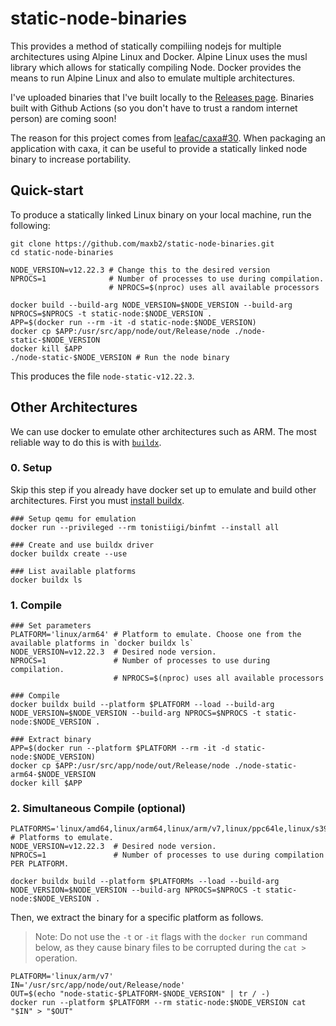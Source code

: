 # static-node-binaries

This provides a method of statically compiliing nodejs for multiple architectures using Alpine Linux and Docker.
Alpine Linux uses the musl library which allows for statically compiling Node.
Docker provides the means to run Alpine Linux and also to emulate multiple architectures.

I've uploaded binaries that I've built locally to the [Releases page](https://github.com/maxb2/static-node-binaries/releases).
Binaries built with Github Actions (so you don't have to trust a random internet person) are coming soon!

The reason for this project comes from [leafac/caxa#30](https://github.com/leafac/caxa/issues/30).
When packaging an application with caxa, it can be useful to provide a statically linked node binary to increase portability.

## Quick-start
To produce a statically linked Linux binary on your local machine, run the following:


```
git clone https://github.com/maxb2/static-node-binaries.git
cd static-node-binaries

NODE_VERSION=v12.22.3 # Change this to the desired version
NPROCS=1              # Number of processes to use during compilation. 
                      # NPROCS=$(nproc) uses all available processors

docker build --build-arg NODE_VERSION=$NODE_VERSION --build-arg NPROCS=$NPROCS -t static-node:$NODE_VERSION .
APP=$(docker run --rm -it -d static-node:$NODE_VERSION) 
docker cp $APP:/usr/src/app/node/out/Release/node ./node-static-$NODE_VERSION
docker kill $APP
./node-static-$NODE_VERSION # Run the node binary
```
This produces the file `node-static-v12.22.3`.

## Other Architectures

We can use docker to emulate other architectures such as ARM.
The most reliable way to do this is with [`buildx`](https://github.com/docker/buildx).

### 0. Setup
Skip this step if you already have docker set up to emulate and build other architectures.
First you must [install buildx](https://github.com/docker/buildx/#installing).

```
### Setup qemu for emulation
docker run --privileged --rm tonistiigi/binfmt --install all

### Create and use buildx driver
docker buildx create --use

### List available platforms
docker buildx ls
```

### 1. Compile

```
### Set parameters
PLATFORM='linux/arm64' # Platform to emulate. Choose one from the available platforms in `docker buildx ls`
NODE_VERSION=v12.22.3  # Desired node version.
NPROCS=1               # Number of processes to use during compilation. 
                       # NPROCS=$(nproc) uses all available processors

### Compile 
docker buildx build --platform $PLATFORM --load --build-arg NODE_VERSION=$NODE_VERSION --build-arg NPROCS=$NPROCS -t static-node:$NODE_VERSION .

### Extract binary
APP=$(docker run --platform $PLATFORM --rm -it -d static-node:$NODE_VERSION) 
docker cp $APP:/usr/src/app/node/out/Release/node ./node-static-arm64-$NODE_VERSION
docker kill $APP
```

### 2. Simultaneous Compile (optional)

```
PLATFORMS='linux/amd64,linux/arm64,linux/arm/v7,linux/ppc64le,linux/s390x' # Platforms to emulate.
NODE_VERSION=v12.22.3  # Desired node version.
NPROCS=1               # Number of processes to use during compilation PER PLATFORM.

docker buildx build --platform $PLATFORMs --load --build-arg NODE_VERSION=$NODE_VERSION --build-arg NPROCS=$NPROCS -t static-node:$NODE_VERSION .
```

Then, we extract the binary for a specific platform as follows.

> Note: Do not use the `-t` or `-it` flags with the `docker run` command below,
> as they cause binary files to be corrupted during the `cat >` operation.

```
PLATFORM='linux/arm/v7'
IN='/usr/src/app/node/out/Release/node'
OUT=$(echo "node-static-$PLATFORM-$NODE_VERSION" | tr / -)
docker run --platform $PLATFORM --rm static-node:$NODE_VERSION cat "$IN" > "$OUT"
```
